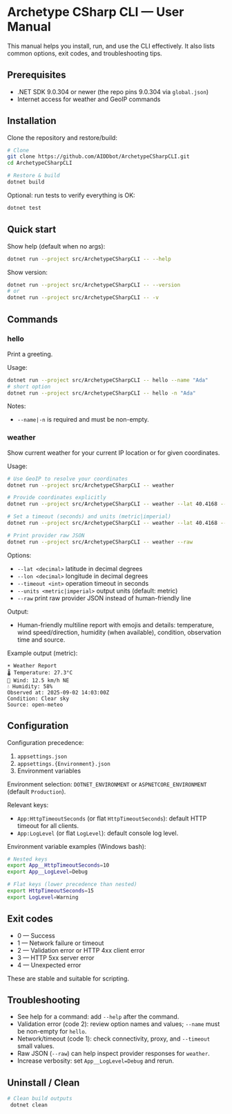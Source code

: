 # Archetype CSharp CLI — User Manual

This manual helps you install, run, and use the CLI effectively. It also lists common options, exit codes, and troubleshooting tips.

## Prerequisites

- .NET SDK 9.0.304 or newer (the repo pins 9.0.304 via `global.json`)
- Internet access for weather and GeoIP commands

## Installation

Clone the repository and restore/build:

```bash
# Clone
git clone https://github.com/AIDDbot/ArchetypeCSharpCLI.git
cd ArchetypeCSharpCLI

# Restore & build
dotnet build
```

Optional: run tests to verify everything is OK:

```bash
dotnet test
```

## Quick start

Show help (default when no args):

```bash
dotnet run --project src/ArchetypeCSharpCLI -- --help
```

Show version:

```bash
dotnet run --project src/ArchetypeCSharpCLI -- --version
# or
dotnet run --project src/ArchetypeCSharpCLI -- -v
```

## Commands

### hello
Print a greeting.

Usage:
```bash
dotnet run --project src/ArchetypeCSharpCLI -- hello --name "Ada"
# short option
dotnet run --project src/ArchetypeCSharpCLI -- hello -n "Ada"
```

Notes:
- `--name|-n` is required and must be non-empty.

### weather
Show current weather for your current IP location or for given coordinates.

Usage:
```bash
# Use GeoIP to resolve your coordinates
dotnet run --project src/ArchetypeCSharpCLI -- weather

# Provide coordinates explicitly
dotnet run --project src/ArchetypeCSharpCLI -- weather --lat 40.4168 --lon -3.7038

# Set a timeout (seconds) and units (metric|imperial)
dotnet run --project src/ArchetypeCSharpCLI -- weather --lat 40.4168 --lon -3.7038 --timeout 10 --units metric

# Print provider raw JSON
dotnet run --project src/ArchetypeCSharpCLI -- weather --raw
```

Options:
- `--lat <decimal>` latitude in decimal degrees
- `--lon <decimal>` longitude in decimal degrees
- `--timeout <int>` operation timeout in seconds
- `--units <metric|imperial>` output units (default: metric)
- `--raw` print raw provider JSON instead of human-friendly line

Output:
- Human-friendly multiline report with emojis and details: temperature, wind speed/direction, humidity (when available), condition, observation time and source.

Example output (metric):

```
☀️ Weather Report
🌡️ Temperature: 27.3°C
💨 Wind: 12.5 km/h NE
💧 Humidity: 58%
Observed at: 2025-09-02 14:03:00Z
Condition: Clear sky
Source: open-meteo
```

## Configuration

Configuration precedence:
1. `appsettings.json`
2. `appsettings.{Environment}.json`
3. Environment variables

Environment selection: `DOTNET_ENVIRONMENT` or `ASPNETCORE_ENVIRONMENT` (default `Production`).

Relevant keys:
- `App:HttpTimeoutSeconds` (or flat `HttpTimeoutSeconds`): default HTTP timeout for all clients.
- `App:LogLevel` (or flat `LogLevel`): default console log level.

Environment variable examples (Windows bash):
```bash
# Nested keys
export App__HttpTimeoutSeconds=10
export App__LogLevel=Debug

# Flat keys (lower precedence than nested)
export HttpTimeoutSeconds=15
export LogLevel=Warning
```

## Exit codes

- 0 — Success
- 1 — Network failure or timeout
- 2 — Validation error or HTTP 4xx client error
- 3 — HTTP 5xx server error
- 4 — Unexpected error

These are stable and suitable for scripting.

## Troubleshooting

- See help for a command: add `--help` after the command.
- Validation error (code 2): review option names and values; `--name` must be non-empty for `hello`.
- Network/timeout (code 1): check connectivity, proxy, and `--timeout` small values.
- Raw JSON (`--raw`) can help inspect provider responses for `weather`.
- Increase verbosity: set `App__LogLevel=Debug` and rerun.

## Uninstall / Clean

```bash
# Clean build outputs
 dotnet clean
```
